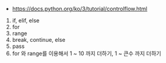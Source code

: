 * https://docs.python.org/ko/3/tutorial/controlflow.html

1. if, elif, else
1. for
1. range
1. break, continue, else
1. pass
1. for 와 range를 이용해서 1 ~ 10 까지 더하기, 1 ~ 큰수 까지 더하기
